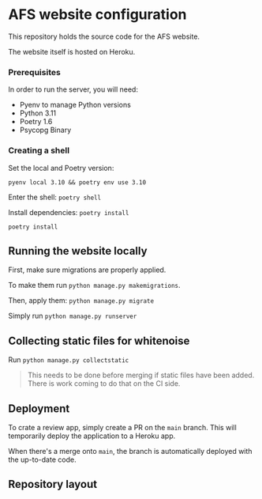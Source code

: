 # AFS website configuration

This repository holds the source code
for the AFS website.

The website itself is hosted on Heroku.

### Prerequisites

In order to run the server, you will need:
- Pyenv to manage Python versions
- Python 3.11
- Poetry 1.6
- Psycopg Binary

### Creating a shell

Set the local and Poetry version:

`pyenv local 3.10 && poetry env use 3.10`

Enter the shell:
`poetry shell`

Install dependencies:
`poetry install`

`poetry install`


## Running the website locally

First, make sure migrations are properly applied.

To make them run `python manage.py makemigrations`.

Then, apply them: `python manage.py migrate`

Simply run `python manage.py runserver`

## Collecting static files for whitenoise

Run `python manage.py collectstatic`

> This needs to be done before merging if static
> files have been added.
> There is work coming to do that on the CI side.

## Deployment

To crate a review app, simply create a PR on the `main` branch.
This will temporarily deploy the application to a Heroku app.

When there's a merge onto `main`, the branch is 
automatically deployed with the up-to-date code.

## Repository layout


